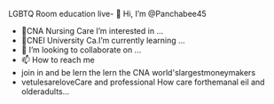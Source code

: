 LGBTQ Room education live- 👋 Hi, I’m @Panchabee45
- 👀CNA Nursing Care I’m interested in ...
- 🌱CNEI University Ca.I’m currently learning ...
- 💞️ I’m looking to collaborate on ...
- 📫 How to reach me
- join in and be lern the lern the CNA world'slargestmoneymakers
- vetulesareloveCare and professional How care forthemanal eil and olderadults...

<!---
Panchabee45/Panchabee45 is a ✨ special ✨ repository because its `README.md` (this file) appears on your GitHub profile.
You can click the Preview link to take a look at your changes.
--->
